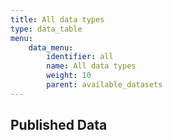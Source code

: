 ```yaml
---
title: All data types
type: data_table
menu:
    data_menu:
        identifier: all
        name: All data types
        weight: 10
        parent: available_datasets
---
```

## Published Data
